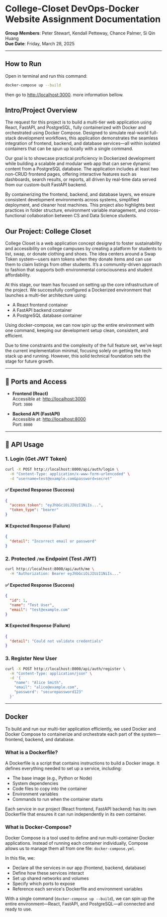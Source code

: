 # College-Closet DevOps-Docker Website Assignment Documentation

**Group Members**: Peter Stewart, Kendall Petteway, Chance Palmer, Si Qin Huang  
**Due Date**: Friday, March 28, 2025

---

## How to Run

Open in terminal and run this command: 
```bash
docker-compose up --build
```
then go to [http://localhost:3000](http://localhost:5173). more information bellow.

## Intro/Project Overview

The request for this project is to build a multi-tier web application using React, FastAPI, and PostgreSQL, fully containerized with Docker and orchestrated using Docker Compose. Designed to simulate real-world full-stack development workflows, this application demonstrates the seamless integration of frontend, backend, and database services—all within isolated containers that can be spun up locally with a single command.

Our goal is to showcase practical proficiency in Dockerized development while building a scalable and modular web app that can serve dynamic content from a PostgreSQL database. The application includes at least two non-CRUD frontend pages, offering interactive features such as dashboards, search results, or reports, all driven by real-time data served from our custom-built FastAPI backend.

By containerizing the frontend, backend, and database layers, we ensure consistent development environments across systems, simplified deployment, and cleaner host machines. This project also highlights best practices in folder structure, environment variable management, and cross-functional collaboration between CS and Data Science students.

## Our Project: College Closet

College Closet is a web application concept designed to foster sustainability and accessibility on college campuses by creating a platform for students to list, swap, or donate clothing and shoes. The idea centers around a Swap Token system—users earn tokens when they donate items and can use them to claim listings from other students. It’s a community-driven approach to fashion that supports both environmental consciousness and student affordability.

At this stage, our team has focused on setting up the core infrastructure of the project. We successfully configured a Dockerized environment that launches a multi-tier architecture using:

- A React frontend container  
- A FastAPI backend container  
- A PostgreSQL database container  

Using docker-compose, we can now spin up the entire environment with one command, keeping our development setup clean, consistent, and efficient.

Due to time constraints and the complexity of the full feature set, we've kept the current implementation minimal, focusing solely on getting the tech stack up and running. However, this solid technical foundation sets the stage for future growth.

---

## 🔌 Ports and Access

- **Frontend (React)**  
  Accessible at: [http://localhost:3000](http://localhost:5173)  
  Port: `3000`

- **Backend API (FastAPI)**  
  Accessible at: [http://localhost:8000](http://localhost:8000)  
  Port: `8000`  

---

## 🔐 API Usage

### 1. Login (Get JWT Token)

```bash
curl -X POST http://localhost:8000/api/auth/login \
  -H "Content-Type: application/x-www-form-urlencoded" \
  -d "username=test@example.com&password=secret"
```

#### ✅ Expected Response (Success)
```json
{
  "access_token": "eyJhbGciOiJIUzI1NiIs...",
  "token_type": "bearer"
}
```

#### ❌ Expected Response (Failure)
```json
{
  "detail": "Incorrect email or password"
}
```

### 2. Protected `/me` Endpoint (Test JWT)

```bash
curl http://localhost:8000/api/auth/me \
  -H "Authorization: Bearer eyJhbGciOiJIUzI1NiIs..."
```

#### ✅ Expected Response (Success)
```json
{
  "id": 1,
  "name": "Test User",
  "email": "test@example.com"
}
```

#### ❌ Expected Response (Failure)
```json
{
  "detail": "Could not validate credentials"
}
```

### 3. Register New User

```bash
curl -X POST http://localhost:8000/api/auth/register \
  -H "Content-Type: application/json" \
  -d '{
    "name": "Alice Smith",
    "email": "alice@example.com",
    "password": "securepassword123"
  }'
```

---

## Docker

To build and run our multi-tier application efficiently, we used Docker and Docker Compose to containerize and orchestrate each part of the system—frontend, backend, and database.

### What is a Dockerfile?

A Dockerfile is a script that contains instructions to build a Docker image. It defines everything needed to set up a service, including:

- The base image (e.g., Python or Node)  
- System dependencies  
- Code files to copy into the container  
- Environment variables  
- Commands to run when the container starts  

Each service in our project (React frontend, FastAPI backend) has its own Dockerfile that ensures it can run independently in its own container.

### What is Docker-Compose?

Docker Compose is a tool used to define and run multi-container Docker applications. Instead of running each container individually, Compose allows us to manage them all from one file: `docker-compose.yml`.

In this file, we:

- Declare all the services in our app (frontend, backend, database)  
- Define how these services interact  
- Set up shared networks and volumes  
- Specify which ports to expose  
- Reference each service's Dockerfile and environment variables  

With a single command (`docker-compose up --build`), we can spin up the entire environment—React, FastAPI, and PostgreSQL—all connected and ready to use.
